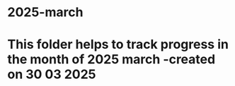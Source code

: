 # 2025-march
This folder helps to track progress in the month of 2025 march
-created on 30 03 2025
=
